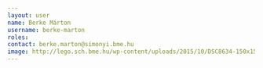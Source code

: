 ```yaml
---
layout: user
name: Berke Márton
username: berke-marton
roles:
contact: berke.marton@simonyi.bme.hu
image: http://lego.sch.bme.hu/wp-content/uploads/2015/10/DSC8634-150x150.jpg
---
```

